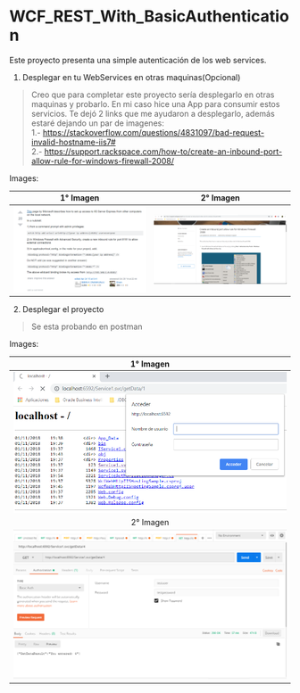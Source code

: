 # WCF_REST_With_BasicAuthentication
Este proyecto presenta una simple autenticación de los web services.

1. Desplegar en tu WebServices en otras maquinas(Opcional)
> Creo que para completar este proyecto sería desplegarlo en otras maquinas y probarlo. En mi caso hice una App para consumir estos servicios.
> Te dejó 2 links que me ayudaron a desplegarlo, además estaré dejando un par de imagenes:  
 1.- https://stackoverflow.com/questions/4831097/bad-request-invalid-hostname-iis7#  
 2.- https://support.rackspace.com/how-to/create-an-inbound-port-allow-rule-for-windows-firewall-2008/  
 
Images:  

1° Imagen       	 		     | 2° Imagen        			  | 
:-------------------------:|:------------------------:|
![alt text][logo10]		     |![alt text][logo11]	     	| 

2. Desplegar el proyecto
> Se esta probando en postman  

Images:  

1° Imagen       	 		    |
:------------------------:|
![alt text][logo1]		    |
 2° Imagen        			  | 
 ![alt text][logo2]	     	| 


[logo1]: https://github.com/puitiza/WCF_REST_With_BasicAuthentication/blob/master/Capture/1.PNG?raw=true
[logo2]: https://github.com/puitiza/WCF_REST_With_BasicAuthentication/blob/master/Capture/2.PNG?raw=true

[logo10]: https://github.com/puitiza/JSONWebService/blob/WS_Method_POST/Capture/10.PNG?raw=true
[logo11]: https://github.com/puitiza/JSONWebService/blob/WS_Method_POST/Capture/11.PNG?raw=true

